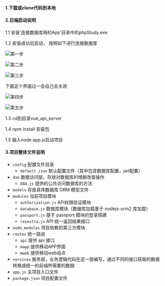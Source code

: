 #### 1.下载或clone代码到本地

#### 2.后端启动说明

1.1 安装‘连接数据库用的App’目录中的phpStudy.exe

1.2 安装成功后启动， 按照如下进行连接数据库

![第一步](http://chuantu.xyz/t6/741/1607692213x989559133.png)

![第二步](http://chuantu.xyz/t6/741/1607692446x1700340465.png)

![第三步](http://chuantu.xyz/t6/741/1607692488x992245862.png)

下面这个界面过一会自己会关闭

![第四步](http://chuantu.xyz/t6/741/1607692533x992245862.png)

![第五步](http://chuantu.xyz/t6/741/1607692571x992245862.png)

1.3 cd到目录vue_api_server

1.4 npm install 安装包

1.5 输入node app.js启动项目

#### 3.项目整体文件说明

- `config` 配置文件目录
  - `default.json` 默认配置文件（其中包含数据库配置，jwt配置）
- `dao` 数据访问层，存放对数据库的增删改查操作
  - `DAO.js` 提供的公共访问数据库的方法
- `models` 存放具体数据库 ORM 模型文件
- `modules` 当前项目模块
  - `authorization.js` API权限验证模块
  - `database.js` 数据库模块（数据库加载基于 nodejs-orm2 库加载）
  - `passport.js` 基于 passport 模块的登录搭建
  - `resextra.js` API 统一返回结果接口
- `node_modules` 项目依赖的第三方模块
- `routes` 统一路由
  - `api` 提供 api 接口
  - `mapp` 提供移动APP界面
  - `mweb` 提供移动web站点
- `services` 服务层，业务逻辑代码在这一层编写，通过不同的接口获取的数据转换成统一的前端所需要的数据
- `app.js` 主项目入口文件
- `package.json` 项目配置文件
